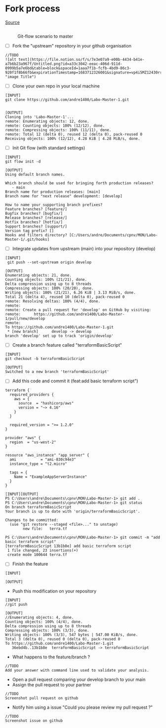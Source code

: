 # Fork process

[Source](https://docs.github.com/en/get-started/quickstart/fork-a-repo)

<figure><img src="../../.gitbook/assets/image (4).png" alt=""><figcaption><p>Git-flow scenario to master</p></figcaption></figure>

* [ ] Fork the "upstream" repository in your github organisation

```
//TODO
![alt text](https://file.notion.so/f/s/7e3e07a9-e00b-4434-b41e-a7b6b23a967f/Untitled.png?id=a33c3042-eeac-406d-911d-0999b5a7e6bd&table=block&spaceId=1aaa7f1b-fcfb-4bd9-86c3-920f1f8b66fb&expirationTimestamp=1683712326001&signature=vp4i5MZ12430rrzueoWGU98SBsdCyoOHowaORoTM0Es&downloadName=Untitled.png "image Title")
```

* [ ] Clone your own repo in your local machine

```
[INPUT]
git clone https://github.com/andre1400/Labo-Master-1.git


[OUTPUT]
Cloning into 'Labo-Master-1'...
remote: Enumerating objects: 12, done.
remote: Counting objects: 100% (12/12), done.
remote: Compressing objects: 100% (11/11), done.
remote: Total 12 (delta 0), reused 12 (delta 0), pack-reused 0
Receiving objects: 100% (12/12), 4.28 KiB | 4.28 MiB/s, done.
```

* [ ] Init Git flow (with standard settings)

```
[INPUT]
git flow init -d

[OUTPUT]
Using default branch names.

Which branch should be used for bringing forth production releases?
   - main
Branch name for production releases: [main]
Branch name for "next release" development: [develop]

How to name your supporting branch prefixes?
Feature branches? [feature/]
Bugfix branches? [bugfix/]
Release branches? [release/]
Hotfix branches? [hotfix/]
Support branches? [support/]
Version tag prefix? []
Hooks and filters directory? [C:/Users/andre/Documents/cpnv/MON/Labo-Master-1/.git/hooks]
```

* [ ] Integrate updates from upstream (main) into your repository (develop)

```
[INPUT]
 git push --set-upstream origin develop

[OUTPUT]
Enumerating objects: 21, done.
Counting objects: 100% (21/21), done.
Delta compression using up to 8 threads
Compressing objects: 100% (20/20), done.
Writing objects: 100% (21/21), 6.26 KiB | 3.13 MiB/s, done.
Total 21 (delta 4), reused 10 (delta 0), pack-reused 0
remote: Resolving deltas: 100% (4/4), done.
remote:
remote: Create a pull request for 'develop' on GitHub by visiting:
remote:      https://github.com/andre1400/Labo-Master-1/pull/new/develop
remote:
To https://github.com/andre1400/Labo-Master-1.git
 * [new branch]      develop -> develop
branch 'develop' set up to track 'origin/develop'
```

* [ ] Create a branch feature called "terraformBasicScript"

```
[INPUT]
git checkout -b terraformBasicScript

[OUTPUT]
Switched to a new branch 'terraformBasicScript'
```

* [ ] Add this code and commit it (feat:add basic terraform script")

```
terraform {
  required_providers {
    aws = {
      source  = "hashicorp/aws"
      version = "~> 4.16"
    }
  }

  required_version = ">= 1.2.0"
}

provider "aws" {
  region  = "us-west-2"
}

resource "aws_instance" "app_server" {
  ami           = "ami-830c94e3"
  instance_type = "t2.micro"

  tags = {
    Name = "ExampleAppServerInstance"
  }
}
```

```
[INPUT][OUTPUT]
PS C:\Users\andre\Documents\cpnv\MON\Labo-Master-1> git add .
PS C:\Users\andre\Documents\cpnv\MON\Labo-Master-1> git status
On branch terraformBasicScript
Your branch is up to date with 'origin/terraformBasicScript'.

Changes to be committed:
  (use "git restore --staged <file>..." to unstage)
        new file:   terra.tf

PS C:\Users\andre\Documents\cpnv\MON\Labo-Master-1> git commit -m "add basic terraform script"
[terraformBasicScript 13b1b8e] add basic terraform script
 1 file changed, 23 insertions(+)
 create mode 100644 terra.tf
```

* [ ] Finish the feature

```
[INPUT]

[OUTPUT]
```

* Push this modification on your repository

```
[INPUT]
//git push

[OUTPUT]
//Enumerating objects: 4, done.
Counting objects: 100% (4/4), done.
Delta compression using up to 8 threads
Compressing objects: 100% (3/3), done.
Writing objects: 100% (3/3), 547 bytes | 547.00 KiB/s, done.
Total 3 (delta 0), reused 0 (delta 0), pack-reused 0
To https://github.com/andre1400/Labo-Master-1.git
   36ebd4b..13b1b8e  terraformBasicScript -> terraformBasicScript
```

* What happens to the feature/branch ?

```
//TODO
Add your answer with command line used to validate your analysis.
```

* Open a pull request comparing your develop branch to your main
* Assign the pull request to your partner

```
//TODO
Screenshot pull request on github
```

* Notify him using a issue "Could you please review my pull request ?"

```
//TODO
Screenshot issue on github
```
